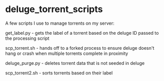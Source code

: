 # deluge_torrent_scripts

A few scripts I use to manage torrents on my server:

get_label.py - gets the label of a torrent based on the deluge ID passed to the processing script

scp_torrent.sh - hands off to a forked process to ensure deluge doesn't hang or crash when multiple torrents complete in proximity

deluge_purge.py - deletes torrent data that is not seeded in deluge

scp_torrent2.sh - sorts torrents based on their label
